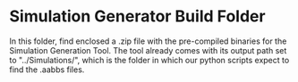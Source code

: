 # Simulation Generator Build Folder

In this folder, find enclosed a .zip file with the pre-compiled binaries for the Simulation Generation Tool.
The tool already comes with its output path set to "../Simulations/", which is the folder in which our python scripts expect to find the .aabbs files.
